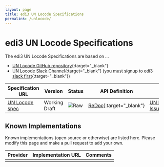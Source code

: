 ```yaml
---
layout: page
title: edi3 UN Locode Specifications
permalink: /unlocode/
---
```


# edi3 UN Locode Specifications

The edi3 UN Locode Specifications are based on ...

* [UN Locode GitHub repository](https://github.com/edi3/edi3-unlocode){:target="_blank"}
* [UN Locode Slack Channel](https://edi3.slack.com/messages/spec-unlocode/){:target="_blank"} ([you must signup to edi3 slack first](https://join.slack.com/t/edi3/shared_invite/enQtNTY5OTkzMjQ0NjcyLTM1MzYyNjg5M2RlMWIyZjUzMDBlNWQ3OWIyZTNhMDhhN2UzYjIyMjk4M2VhM2ViNzhhM2Y1OWE0Y2FhYTc1ZTg){:target="_blank"})

| Specification URL | Version | Status | API Definition | Issues List |
| ----------------- | ------  | ------ | -------------- | ----------- |
| [UN Locode spec](http://edi3.org/specs/edi3-unlocode/master/) | Working Draft | ![Raw](http://rfc.unprotocols.org/spec:2/COSS/raw.svg) | [ReDoc](http://edi3.org/specs/edi3-unlocode/master/redoc-static.html){:target="_blank"} |  [UN Locode Issues](https://github.com/edi3/edi3-unlocode/issues){:target="_blank"}  |

## Known Implementations

Known implementations (open source or otherwise) are listed here.  Please modify this page and make a pull request to add your own.

|Provider|Implementation URL|Comments|
|--------|------------------|--------|
|  |  |  |

